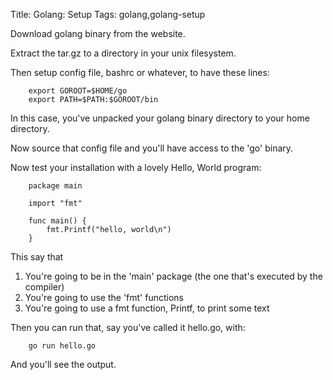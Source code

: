 Title: Golang: Setup
Tags: golang,golang-setup

Download golang binary from the website.

Extract the tar.gz to a directory in your unix filesystem.

Then setup config file, bashrc or whatever, to have these lines:

		export GOROOT=$HOME/go
		export PATH=$PATH:$GOROOT/bin

In this case, you've unpacked your golang binary directory to your home directory. 

Now source that config file and you'll have access to the 'go' binary.

Now test your installation with a lovely Hello, World program:

		package main

		import "fmt"

		func main() {
		    fmt.Printf("hello, world\n")
		}

This say that 

1. You're going to be in the 'main' package (the one that's executed by the compiler)
1. You're going to use the 'fmt' functions
1. You're going to use a fmt function, Printf, to print some text

Then you can run that, say you've called it hello.go, with:

		go run hello.go

And you'll see the output.
